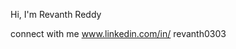 Hi, I'm Revanth Reddy


connect with me www.linkedin.com/in/
revanth0303




<!---
Revanth0303/Revanth0303 is a ✨ special ✨ repository because its `README.md` (this file) appears on your GitHub profile.
You can click the Preview link to take a look at your changes.
--->
